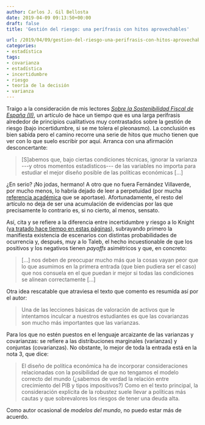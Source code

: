 ```yaml
---
author: Carlos J. Gil Bellosta
date: 2019-04-09 09:13:50+00:00
draft: false
title: 'Gestión del riesgo: una perífrasis con hitos aprovechables'

url: /2019/04/09/gestion-del-riesgo-una-perifrasis-con-hitos-aprovechables/
categories:
- estadística
tags:
- covarianza
- estadística
- incertidumbre
- riesgo
- teoría de la decisión
- varianza
---
```


Traigo a la consideración de mis lectores [_Sobre la Sostenibilidad Fiscal de España (II)_](http://nadaesgratis.es/fernandez-villaverde/sobre-la-sostenibilidad-fiscal-de-espana-ii), un artículo de hace un tiempo que es una larga perífrasis alrededor de principios cualitativos muy contrastados sobre la gestión de riesgo (bajo incertidumbre, si se me tolera el pleonasmo). La conclusión es bien sabida pero el camino recorre una serie de hitos que mucho tienen que ver con lo que suelo escribir por aquí. Arranca con una afirmación desconcertante:

>[S]abemos que, bajo ciertas condiciones técnicas, ignorar la varianza ---y otros momentos estadísticos--- de las variables no importa para estudiar el mejor diseño posible de las políticas económicas [...]

¿En serio? ¡No jodas, hermano! A otro que no fuera Fernández Villaverde, por mucho menos, lo habría dejado de leer a perpetuidad (por mucha [referencia académica](http://www.jstor.org/stable/1910260) que se aportase). Afortunadamente, el resto del artículo no deja de ser una acumulación de evidencias por las que precisamente lo contrario es, si no cierto, al menos, sensato.

Así, cita y se refiere a la diferencia entre incertidumbre y riesgo a lo Knight ([ya tratado hace tiempo en estas páginas](https://www.datanalytics.com/2011/03/11/riesgo-e-incertidumbre/)), subrayando primero la manifiesta existencia de escenarios con distintas probabilidades de ocurrencia y, después, muy a lo Taleb, el hecho incuestionable de que los positivos y los negativos tienen _payoffs_ asimétricos y que, en concreto:

>[...] nos deben de preocupar mucho más que la cosas vayan peor que lo que asumimos en la primera entrada (que bien pudiera ser el caso) que nos consuela en el que puedan ir mejor si todas las condiciones se alinean correctamente [...]

Otra idea rescatable que atraviesa el texto que comento es resumida así por el autor:

>Una de las lecciones básicas de valoración de activos que le intentamos inculcar a nuestros estudiantes es que las covarianzas son mucho más importantes que las varianzas.

Para los que no estén puestos en el  lenguaje arcaizante de las varianzas y covarianzas: se refiere a las distribuciones marginales (varianzas) y conjuntas (covarianzas). No obstante, lo mejor de toda la entrada está en la nota 3, que dice:

>El diseño de política económica ha de incorporar consideraciones relacionadas con la posibilidad de que no tengamos el modelo correcto del mundo (¿sabemos de verdad la relación entre crecimiento del PIB y tipos impositivos?) Como en el texto principal, la consideración explícita de la robustez suele llevar a políticas más cautas y que sobrevalores los riesgos de tener una deuda alta.

Como autor ocasional de _modelos del mundo_, no puedo estar más de acuerdo.
